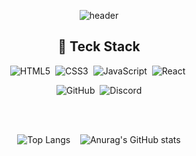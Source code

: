<div align="center">

![header](https://capsule-render.vercel.app/api?type=waving&color=timeauto&height=200&section=header&text=JunYoung,%20Jung&fontColor=ffffff&fontSize=90&fontAlign=58&fontAlignY=32&desc=Day_Tea&descSize=25&descAlign=85&descAlignY=53&animation=fadeIn)

## :page_with_curl: Teck Stack

<p align="center">

![HTML5](https://img.shields.io/badge/html5-%23E34F26.svg?style=for-the-badge&logo=html5&logoColor=white)&nbsp;
![CSS3](https://img.shields.io/badge/css3-%231572B6.svg?style=for-the-badge&logo=css3&logoColor=white)&nbsp;
![JavaScript](https://img.shields.io/badge/javascript-%23323330.svg?style=for-the-badge&logo=javascript&logoColor=%23F7DF1E)&nbsp;
![React](https://img.shields.io/badge/react-%2320232a.svg?style=for-the-badge&logo=react&logoColor=%2361DAFB)&nbsp;
</br>

![GitHub](https://img.shields.io/badge/github-%23121011.svg?style=for-the-badge&logo=github&logoColor=white)&nbsp;
![Discord](https://img.shields.io/badge/Discord-%235865F2.svg?style=for-the-badge&logo=discord&logoColor=white)

</p>

</br>
</br>

![Top Langs](https://github-readme-stats.vercel.app/api/top-langs/?username=DayTeaJun&langs_count=10&layout=compact&theme=dark)
&nbsp;&nbsp;
![Anurag's GitHub stats](https://github-readme-stats.vercel.app/api?username=DayTeaJun&show_icons=true&theme=dracula)

</div>
